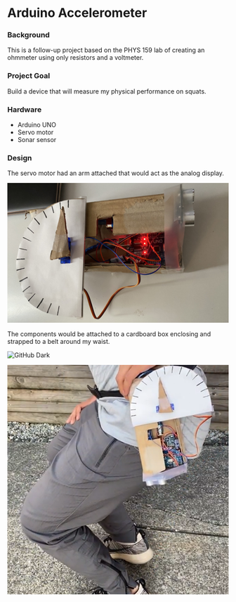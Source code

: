 # Arduino Accelerometer

### Background
This is a follow-up project based on the PHYS 159 lab of creating an ohmmeter using only resistors and a voltmeter.

### Project Goal
Build a device that will measure my physical performance on squats.

### Hardware 
- Arduino UNO
- Servo motor
- Sonar sensor

### Design
The servo motor had an arm attached that would act as the analog display.

![GitHub Dark](https://github.com/mark-andrew-tan/Arduino_Accelerometer/blob/d35285bf0a37b8440399c2ebd4797ed0cfaeef4a/images/accelerometer_enclosure.jpg)

The components would be attached to a cardboard box enclosing and strapped to a belt around my waist.

![GitHub Dark](https://github.com/mark-andrew-tan/Arduino_Accelerometer/blob/main/images/accelerometer_belt_demo.png)

![GitHub Dark](https://github.com/mark-andrew-tan/Arduino_Accelerometer/blob/main/squat_extended.png
)



